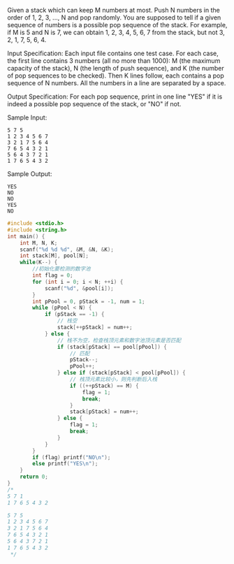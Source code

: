 Given a stack which can keep M numbers at most. Push N numbers in the order of 1, 2, 3, ..., N and pop randomly. 
You are supposed to tell if a given sequence of numbers is a possible pop sequence of the stack. 
For example, if M is 5 and N is 7, we can obtain 1, 2, 3, 4, 5, 6, 7 from the stack, but not 3, 2, 1, 7, 5, 6, 4.

Input Specification:
Each input file contains one test case. For each case, the first line contains 3 numbers (all no more than 1000): 
M (the maximum capacity of the stack), N (the length of push sequence), and K (the number of pop sequences to be checked). 
Then K lines follow, each contains a pop sequence of N numbers. All the numbers in a line are separated by a space.

Output Specification:
For each pop sequence, print in one line "YES" if it is indeed a possible pop sequence of the stack, or "NO" if not.

Sample Input:
```
5 7 5
1 2 3 4 5 6 7
3 2 1 7 5 6 4
7 6 5 4 3 2 1
5 6 4 3 7 2 1
1 7 6 5 4 3 2
```
Sample Output:
```
YES
NO
NO
YES
NO
```
```c++
#include <stdio.h>
#include <string.h>
int main() {
    int M, N, K;
    scanf("%d %d %d", &M, &N, &K);
    int stack[M], pool[N];
    while(K--) {
        //初始化要检测的数字池
        int flag = 0;
        for (int i = 0; i < N; ++i) {
            scanf("%d", &pool[i]);
        }
        int pPool = 0, pStack = -1, num = 1;
        while (pPool < N) {
            if (pStack == -1) {
                // 栈空
                stack[++pStack] = num++;
            } else {
                // 栈不为空，检查栈顶元素和数字池顶元素是否匹配
                if (stack[pStack] == pool[pPool]) {
                    // 匹配
                    pStack--;
                    pPool++;
                } else if (stack[pStack] < pool[pPool]) {
                    // 栈顶元素比较小，则先判断后入栈
                    if ((++pStack) == M) {
                        flag = 1;
                        break;
                    }
                    stack[pStack] = num++;
                } else {
                    flag = 1;
                    break;
                }
            }
        }
        if (flag) printf("NO\n");
        else printf("YES\n");
    }
    return 0;
}
/*
5 7 1
1 7 6 5 4 3 2

5 7 5
1 2 3 4 5 6 7
3 2 1 7 5 6 4
7 6 5 4 3 2 1
5 6 4 3 7 2 1
1 7 6 5 4 3 2
 */

```
